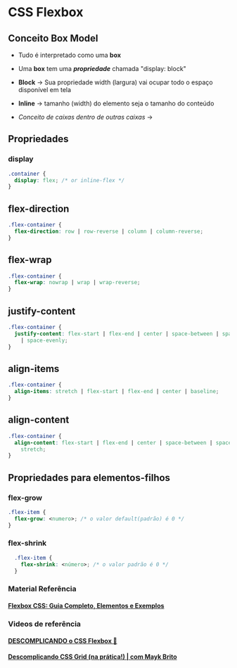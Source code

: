 # CSS Flexbox

## Conceito Box Model

- Tudo é interpretado como uma **box**

- Uma **box** tem uma **_propriedade_** chamada "display: block"

- **Block** -> Sua propriedade width (largura) vai ocupar todo o espaço disponível em tela

- **Inline** -> tamanho (width) do elemento seja o tamanho do conteúdo

- _Conceito de caixas dentro de outras caixas_ ->

## Propriedades

### display

```css
.container {
  display: flex; /* or inline-flex */
}
```

## flex-direction

```css
.flex-container {
  flex-direction: row | row-reverse | column | column-reverse;
}
```

## flex-wrap

```css
.flex-container {
  flex-wrap: nowrap | wrap | wrap-reverse;
}
```

## justify-content

```css
.flex-container {
  justify-content: flex-start | flex-end | center | space-between | space-around
    | space-evenly;
}
```

## align-items

```css
.flex-container {
  align-items: stretch | flex-start | flex-end | center | baseline;
}
```

## align-content

```css
.flex-container {
  align-content: flex-start | flex-end | center | space-between | space-around |
    stretch;
}
```

## Propriedades para elementos-filhos

### flex-grow
```css
.flex-item {
  flex-grow: <numero>; /* o valor default(padrão) é 0 */
}
```

### flex-shrink
```css
  .flex-item {
    flex-shrink: <número>; /* o valor padrão é 0 */
  }
```
### Material Referência
#### [Flexbox CSS: Guia Completo, Elementos e Exemplos](https://www.alura.com.br/artigos/css-guia-do-flexbox?utm_term=&utm_campaign=&utm_source=adwords&utm_medium=ppc&hsa_acc=7964138385&hsa_cam=20987928442&hsa_grp=157916200306&hsa_ad=689395782879&hsa_src=g&hsa_tgt=dsa-2273097816642&hsa_kw=&hsa_mt=&hsa_net=adwords&hsa_ver=3&gad_source=1&gclid=CjwKCAjw1920BhA3EiwAJT3lScBlZzps5VuGpGXFDbpAJ_CxLiJOm1JuqovzW3-ZW-a2oT0K-XOJgxoCH1cQAvD_BwE) 

### Videos de referência

#### [DESCOMPLICANDO o CSS Flexbox 🤯](https://www.youtube.com/watch?v=gOMK_xruAqc)

#### [Descomplicando CSS Grid (na prática!) | com Mayk Brito](https://www.youtube.com/watch?v=lh0qB15vRoo)


<!-- Display Flex
	justify-content -> onde o elemento começa
		flex-start - default
		flex-end - final da tela
		space-around - espaço ao redor
		space-between - espaço entre os elementos
		space-evenly - espaço constante entre elementos

	align-items -> alinhar no meio (eixo principal)
		flex-start
		flex-end
		center

	gap: 1rem (10 px) -> não necessário margin
-->
